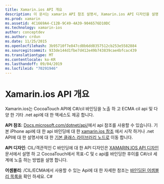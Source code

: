 ```yaml
---
title: Xamarin.ios API 개요
description: 이 문서는 xamarin API 참조 설명서, Xamarin.ios API 디자인을 설명 하는 가이드 및 Xamarin 개발에 사용할 수 있는 어셈블리 목록에 연결 됩니다.
ms.prod: xamarin
ms.assetid: 4C1669A4-C12B-9C49-4A39-9046576D10DC
ms.technology: xamarin-ios
author: conceptdev
ms.author: crdun
ms.date: 11/25/2015
ms.openlocfilehash: 3b95710f7e847cd8b6dd8357512cb253e5582884
ms.sourcegitcommit: 933de144d1fbe7d412e49b743839cae4bfcac439
ms.translationtype: MT
ms.contentlocale: ko-KR
ms.lasthandoff: 09/04/2019
ms.locfileid: "70291946"
---
```

# <a name="xamarinios-api-overview"></a>Xamarin.ios API 개요

Xamarin.ios는 CocoaTouch API에 C#/cil 바인딩을 노출 하 고 ECMA cil api 및 다양 한 기타 .net api에 대 한 액세스도 제공 합니다.

 **API 참조**: [Docs.microsoft.com/dotnet/api/](https://docs.microsoft.com/dotnet/api/)에서 api 참조를 사용할 수 있습니다. 기본 iPhone api에 대 한 api 바인딩에 대 한 [xamarin.ios 참조](https://docs.microsoft.com/dotnet/api/?view=xamarin-ios-sdk-12) 에서 시작 하거나 .net API에 대 한 설명서에 대 한 [기본 클래스 라이브러리 노드로](https://docs.microsoft.com/dotnet/api/?view=xamarinios-10.8) 이동 합니다.

 **API 디자인**: CIL/객관적인 C 바인딩에 대 한 API 디자인은 [XAMARIN.IOS API 디자인](~/ios/internals/api-design/index.md) 문서에서 설명 하 고 CocoaTouch에서 목표-C 및 c api를 바인딩한 후이를 C#/cil 세계에 노출 하는 방법을 설명 합니다.

 **어셈블리**: /CIL/ECMA에서 사용할 수 있는 Api에 대 한 자세한 참조는 [바인딩된 어셈블리 목록을](~/cross-platform/internals/available-assemblies.md) 확인 하세요. C#
